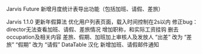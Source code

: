 Jarvis Future
新增月度统计表导出功能（包括加班、请假、差旅）

Jarvis 1.1.0
更新年假算法
优化用户列表页面，载入时间控制在2s以内
修正bug：director无法查看加班、请假、差旅情况
增加职称，和实际工资挂钩
删去occupation及相关内容
差旅、假期、加班加上审核人及发放人
“出差” 改为 “差旅”
“假期” 改为 “请假”
DataTable 汉化
新增加班、请假邮件通知


